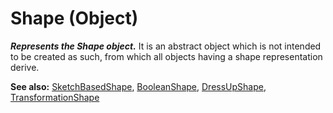 # Shape (Object)

**_Represents the Shape object._**
It is an abstract object which is not intended to be created as such, from which all objects having a shape representation derive.

**See also:**      [SketchBasedShape](../PartInterfaces/interface_SketchBasedShape_52512.md), [BooleanShape](../PartInterfaces/interface_BooleanShape_30260.md), [DressUpShape](../PartInterfaces/interface_DressUpShape_30368.md), [TransformationShape](../PartInterfaces/interface_TransformationShape_77612.md)